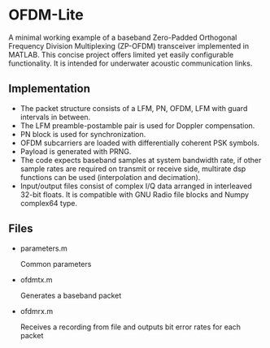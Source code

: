 # OFDM-Lite

A minimal working example of a baseband Zero-Padded Orthogonal Frequency Division Multiplexing (ZP-OFDM) transceiver implemented in MATLAB.
This concise project offers limited yet easily configurable functionality.  It is intended for underwater acoustic communication links.

## Implementation

- The packet structure consists of a LFM, PN, OFDM, LFM with guard intervals in between.
- The LFM preamble-postamble pair is used for Doppler compensation.
- PN block is used for synchronization.
- OFDM subcarriers are loaded with differentially coherent PSK symbols.
- Payload is generated with PRNG.
- The code expects baseband samples at system bandwidth rate, if other sample rates are required on transmit or receive side, multirate dsp functions can be used (interpolation and decimation).
- Input/output files consist of complex I/Q data arranged in interleaved 32-bit floats. It is compatible with GNU Radio file blocks and Numpy complex64 type.

## Files

- parameters.m

    Common parameters

- ofdmtx.m

    Generates a baseband packet

- ofdmrx.m

    Receives a recording from file and outputs bit error rates for each packet
